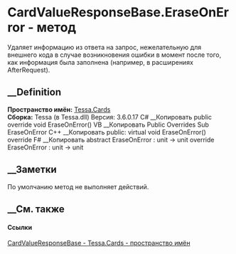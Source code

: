# CardValueResponseBase.EraseOnError - метод
Удаляет информацию из ответа на запрос, нежелательную для внешнего кода в
случае возникновения ошибки в момент после того, как информация была заполнена
(например, в расширениях AfterRequest).
## __Definition
 **Пространство имён:** [Tessa.Cards](N_Tessa_Cards.htm)  
 **Сборка:** Tessa (в Tessa.dll) Версия: 3.6.0.17
C# __Копировать
     public override void EraseOnError()
VB __Копировать
     Public Overrides Sub EraseOnError
C++ __Копировать
     public:
    virtual void EraseOnError() override
F# __Копировать
     abstract EraseOnError : unit -> unit 
    override EraseOnError : unit -> unit 
## __Заметки
По умолчанию метод не выполняет действий.
##  __См. также
#### Ссылки
[CardValueResponseBase - ](T_Tessa_Cards_CardValueResponseBase.htm)
[Tessa.Cards - пространство имён](N_Tessa_Cards.htm)
